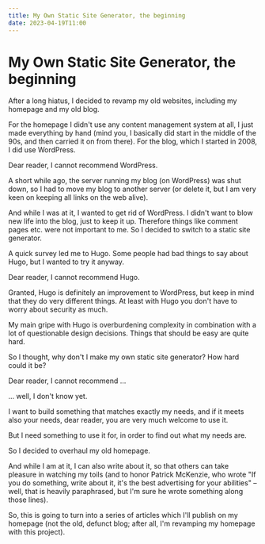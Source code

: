 ```yaml
---
title: My Own Static Site Generator, the beginning
date: 2023-04-19T11:00
---
```


# My Own Static Site Generator, the beginning

After a long hiatus, I decided to revamp my old websites, including my
homepage and my old blog.

For the homepage I didn't use any content management system at all, I just made
everything by hand (mind you, I basically did start in the middle of the 90s,
and then carried it on from there). For the blog, which I started in 2008, I
did use WordPress.

Dear reader, I cannot recommend WordPress.

A short while ago, the server running my blog (on WordPress) was shut down,
so I had to move my blog to another server (or delete it, but I am very
keen on keeping all links on the web alive).

And while I was at it, I wanted to get rid of WordPress. I didn't want to
blow new life into the blog, just to keep it up. Therefore things like
comment pages etc. were not important to me. So I decided to switch to
a static site generator.

A quick survey led me to Hugo. Some people had bad things to say about Hugo,
but I wanted to try it anyway.

Dear reader, I cannot recommend Hugo.

Granted, Hugo is definitely an improvement to WordPress, but keep in mind that
they do very different things. At least with Hugo you don't have to worry
about security as much.

My main gripe with Hugo is overburdening complexity in combination with a lot
of questionable design decisions. Things that should be easy are quite hard.

So I thought, why don't I make my own static site generator? How hard could
it be?

Dear reader, I cannot recommend &hellip;

&hellip; well, I don't know yet.

I want to build something that matches exactly my needs, and if it meets
also your needs, dear reader, you are very much welcome to use it.

But I need something to use it for, in order to find out what my needs are.

So I decided to overhaul my old homepage.

And while I am at it, I can also write about it, so that others can take 
pleasure in watching my toils (and to honor Patrick McKenzie, who wrote
"If you do something, write about it, it's the best advertising for your
abilities" &ndash; well, that is heavily paraphrased, but I'm sure he
wrote something along those lines).

So, this is going to turn into a series of articles which I'll publish
on my homepage (not the old, defunct blog; after all, I'm revamping my
homepage with this project).

